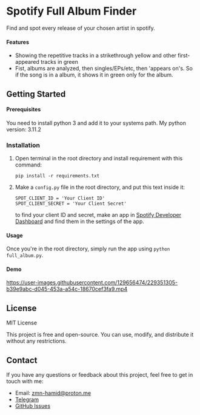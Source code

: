 # Spotify Full Album Finder

Find and spot every release of your chosen artist in spotify.

#### Features

- Showing the repetitive tracks in a strikethrough yellow and other first-appeared tracks in green
- Fist, albums are analyzed, then singles/EPs/etc, then 'appears on's. So if the song is in a album, it shows it in green only for the album.

## Getting Started

#### Prerequisites

You need to install python 3 and add it to your systems path.
My python version: 3.11.2

### Installation

1. Open terminal in the root directory and install requirement with this command:
   ```
   pip install -r requirements.txt
   ```
2. Make a `config.py` file in the root directory, and put this text inside it:
   ```
   SPOT_CLIENT_ID = 'Your Client ID'
   SPOT_CLIENT_SECRET = 'Your Client Secret'
   ```
   to find your client ID and secret, make an app in [Spotify Developer Dashboard](https://developer.spotify.com/dashboard) and find them in the settings of the app.

#### Usage

Once you're in the root directory, simply run the app using `python full_album.py`.

#### Demo

https://user-images.githubusercontent.com/129656474/229351305-b39e9abc-d045-453a-a54c-18670cef3fa9.mp4

## License

MIT License

This project is free and open-source. You can use, modify, and distribute it without any restrictions.

## Contact

If you have any questions or feedback about this project, feel free to get in touch with me:

- Email: zmn-hamid@proton.me
- [Telegram](https://t.me/hamid1780)
- [GitHub Issues](https://github.com/zmn-hamid/spotify-full-album/issues)
